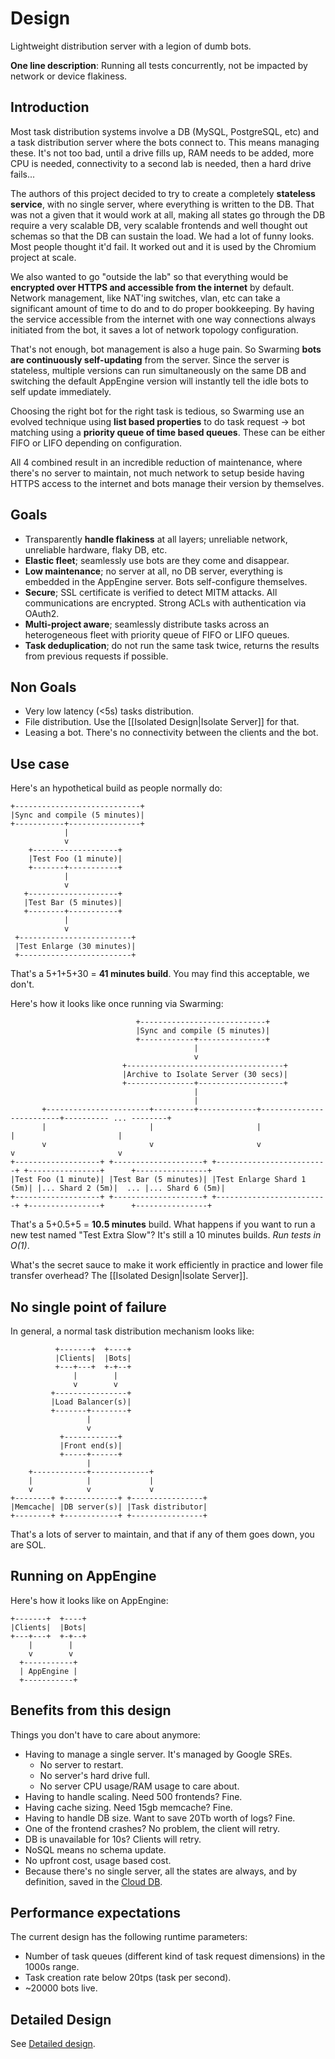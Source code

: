 # Design

Lightweight distribution server with a legion of dumb bots.

**One line description**: Running all tests concurrently, not be impacted by network or device flakiness.


## Introduction

Most task distribution systems involve a DB (MySQL, PostgreSQL, etc) and a task
distribution server where the bots connect to. This means managing these. It's
not too bad, until a drive fills up, RAM needs to be added, more CPU is needed,
connectivity to a second lab is needed, then a hard drive fails...

The authors of this project decided to try to create a completely **stateless
service**, with no single server, where everything is written to the DB. That
was not a given that it would work at all, making all states go through the DB
require a very scalable DB, very scalable frontends and well thought out schemas
so that the DB can sustain the load. We had a lot of funny looks. Most people
thought it'd fail. It worked out and it is used by the Chromium project at
scale.

We also wanted to go "outside the lab" so that everything would be **encrypted
over HTTPS and accessible from the internet** by default. Network management,
like NAT'ing switches, vlan, etc can take a significant amount of time to do and
to do proper bookkeeping. By having the service accessible from the internet with
one way connections always initiated from the bot, it saves a lot of network
topology configuration.

That's not enough, bot management is also a huge pain. So Swarming **bots are
continuously self-updating** from the server. Since the server is stateless,
multiple versions can run simultaneously on the same DB and switching the
default AppEngine version will instantly tell the idle bots to self update
immediately.

Choosing the right bot for the right task is tedious, so Swarming use an evolved
technique using **list based properties** to do task request -> bot matching
using a **priority queue of time based queues**. These can be either FIFO or
LIFO depending on configuration.

All 4 combined result in an incredible reduction of maintenance, where there's
no server to maintain, not much network to setup beside having HTTPS access to
the internet and bots manage their version by themselves.


## Goals

  - Transparently **handle flakiness** at all layers; unreliable network,
    unreliable hardware, flaky DB, etc.
  - **Elastic fleet**; seamlessly use bots are they come and disappear.
  - **Low maintenance**; no server at all, no DB server, everything is embedded
    in the AppEngine server. Bots self-configure themselves.
  - **Secure**; SSL certificate is verified to detect MITM attacks. All
    communications are encrypted. Strong ACLs with authentication via OAuth2.
  - **Multi-project aware**; seamlessly distribute tasks across an heterogeneous
    fleet with priority queue of FIFO or LIFO queues.
  - **Task deduplication**; do not run the same task twice, returns the results
    from previous requests if possible.


## Non Goals

  - Very low latency (<5s) tasks distribution.
  - File distribution. Use the [[Isolated Design|Isolate Server]] for that.
  - Leasing a bot. There's no connectivity between the clients and the bot.


## Use case

Here's an hypothetical build as people normally do:
```
+----------------------------+
|Sync and compile (5 minutes)|
+-----------+----------------+
            |
            v
    +-------------------+
    |Test Foo (1 minute)|
    +-------+-----------+
            |
            v
   +--------------------+
   |Test Bar (5 minutes)|
   +--------+-----------+
            |
            v
 +-------------------------+
 |Test Enlarge (30 minutes)|
 +-------------------------+
```

That's a 5+1+5+30 = **41 minutes build**. You may find this acceptable, we
don't.


Here's how it looks like once running via Swarming:
```
                            +----------------------------+
                            |Sync and compile (5 minutes)|
                            +------------+---------------+
                                         |
                                         v
                         +-----------------------------------+
                         |Archive to Isolate Server (30 secs)|
                         +---------------+-------------------+
                                         |
                                         |
       +-----------------------+---------+-------------+-------------------------+---------- ... --------+
       |                       |                       |                         |                       |
       v                       v                       v                         v                       v
+-------------------+ +--------------------+ +-------------------------+ +----------------+      +----------------+
|Test Foo (1 minute)| |Test Bar (5 minutes)| |Test Enlarge Shard 1 (5m)| |... Shard 2 (5m)|  ... |... Shard 6 (5m)|
+-------------------+ +--------------------+ +-------------------------+ +----------------+      +----------------+
```
That's a 5+0.5+5 = **10.5 minutes** build. What happens if you want to run a new
test named "Test Extra Slow"? It's still a 10 minutes builds. *Run tests in
O(1)*.

What's the secret sauce to make it work efficiently in practice and lower file
transfer overhead? The [[Isolated Design|Isolate Server]].


## No single point of failure

In general, a normal task distribution mechanism looks like:
```
          +-------+  +----+
          |Clients|  |Bots|
          +---+---+  +-+--+
              |        |
              v        v
         +----------------+
         |Load Balancer(s)|
         +-------+--------+
                 |
                 v
           +------------+
           |Front end(s)|
           +-----+------+
                 |
    +------------+-------------+
    |            |             |
    v            v             v
+--------+ +------------+ +----------------+
|Memcache| |DB server(s)| |Task distributor|
+--------+ +------------+ +----------------+
```

That's a lots of server to maintain, and that if any of them goes down, you are
SOL.


## Running on AppEngine

Here's how it looks like on AppEngine:
```
+-------+  +----+
|Clients|  |Bots|
+---+---+  +-+--+
    |        |
    v        v
  +-----------+
  | AppEngine |
  +-----------+
```


## Benefits from this design

Things you don't have to care about anymore:

   - Having to manage a single server. It's managed by Google SREs.
      - No server to restart.
      - No server's hard drive full.
      - No server CPU usage/RAM usage to care about.
   - Having to handle scaling. Need 500 frontends? Fine.
   - Having cache sizing. Need 15gb memcache? Fine.
   - Having to handle DB size. Want to save 20Tb worth of logs? Fine.
   - One of the frontend crashes? No problem, the client will retry.
   - DB is unavailable for 10s? Clients will retry.
   - NoSQL means no schema update.
   - No upfront cost, usage based cost.
   - Because there's no single server, all the states are always, and by
     definition, saved in the [Cloud DB](https://developers.google.com/datastore/).


## Performance expectations

The current design has the following runtime parameters:
   - Number of task queues (different kind of task request dimensions) in the
     1000s range.
   - Task creation rate below 20tps (task per second).
   - ~20000 bots live.


## Detailed Design

See [Detailed design](Detailed-Design.md).
